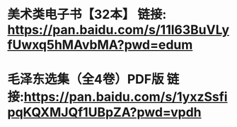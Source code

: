 # 美术类电子书【32本】   链接: https://pan.baidu.com/s/11l63BuVLyfUwxq5hMAvbMA?pwd=edum
# 毛泽东选集（全4卷）PDF版  链接:https://pan.baidu.com/s/1yxzSsfipqKQXMJQf1UBpZA?pwd=vpdh
